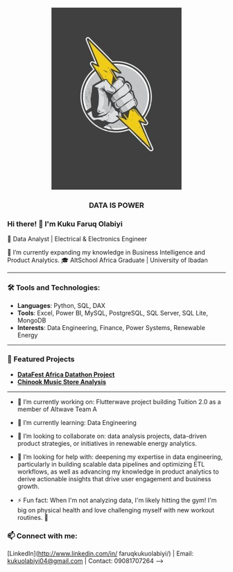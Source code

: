 <p align="center">
  <img src="https://github.com/iexcelwithdata/iexcelwithdata/blob/main/assets/Metal%20Poster%20Hand%20Thunder%20Bolt.jpg" alt="DATA IS POWER" width="300"/>
</p>

<h3 align="center">DATA IS POWER</h3>



### Hi there! 👋 I'm Kuku Faruq Olabiyi 
🚀 Data Analyst | Electrical & Electronics Engineer 

🌱 I’m currently expanding my knowledge in Business Intelligence and Product Analytics.
🎓 AltSchool Africa Graduate | University of Ibadan

---

### 🛠️ Tools and Technologies:
- **Languages**: Python, SQL, DAX
- **Tools**: Excel, Power BI, MySQL, PostgreSQL, SQL Server, SQL Lite, MongoDB
- **Interests**: Data Engineering, Finance, Power Systems, Renewable Energy

---

### 📌 Featured Projects
- **[DataFest Africa Datathon Project](https://github.com/iexcelwithdata/Datathon-Project
)**
- **[Chinook Music Store Analysis](link-to-repo)**


---


- 🔭 I’m currently working on: Flutterwave project building Tuition 2.0 as a member of Altwave Team A
- 🌱 I’m currently learning: Data Engineering
- 👯 I’m looking to collaborate on: data analysis projects, data-driven product strategies, or initiatives in renewable energy analytics.
- 🤔 I’m looking for help with: deepening my expertise in data engineering, particularly in building scalable data pipelines and optimizing ETL workflows, as well as advancing my knowledge in product analytics to derive actionable insights that drive user engagement and business growth.


- ⚡ Fun fact: When I'm not analyzing data, I'm likely hitting the gym! I'm big on physical health and love challenging myself with new workout routines. 💪

### 📫 Connect with me:
[LinkedIn](http://www.linkedin.com/in/ faruqkukuolabiyi/) | Email: kukuolabiyi04@gmail.com | Contact: 09081707264
-->

